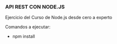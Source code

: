 ### API REST CON NODE.JS 

Ejercicio del Curso de Node.js desde cero a experto 

Comandos a ejecutar:

- npm install
